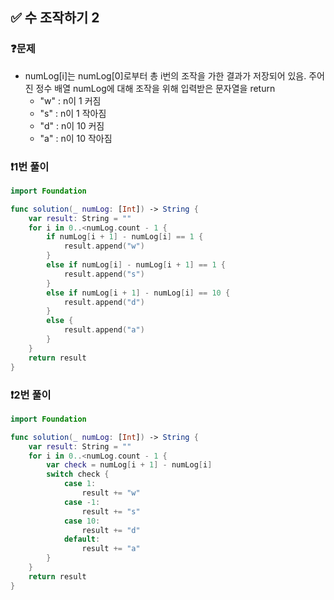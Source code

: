 ## ✅ 수 조작하기 2

### ❓문제
- numLog[i]는 numLog[0]로부터 총 i번의 조작을 가한 결과가 저장되어 있음. 주어진 정수 배열 numLog에 대해 조작을 위해 입력받은 문자열을 return
  - "w" : n이 1 커짐
  - "s" : n이 1 작아짐
  - "d" : n이 10 커짐
  - "a" : n이 10 작아짐


### ❗️1번 풀이
```swift
import Foundation

func solution(_ numLog: [Int]) -> String {
    var result: String = ""
    for i in 0..<numLog.count - 1 {
        if numLog[i + 1] - numLog[i] == 1 {
            result.append("w")
        }
        else if numLog[i] - numLog[i + 1] == 1 {
            result.append("s")
        }
        else if numLog[i + 1] - numLog[i] == 10 {
            result.append("d")
        }
        else {
            result.append("a")
        }
    }
    return result
}
```

### ❗️2번 풀이
```swift
import Foundation

func solution(_ numLog: [Int]) -> String {
    var result: String = ""
    for i in 0..<numLog.count - 1 {
        var check = numLog[i + 1] - numLog[i]
        switch check {
            case 1:
                result += "w"
            case -1:
                result += "s"
            case 10:
                result += "d"
            default:
                result += "a"
        }
    }
    return result
}
```

